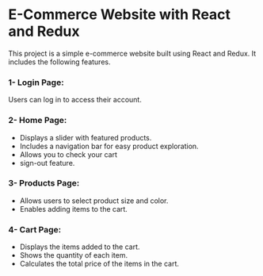 # E-Commerce Website with React and Redux

This project is a simple e-commerce website built using React and Redux. It includes the following features.

### 1- Login Page: 

Users can log in to access their account.

### 2- Home Page:

- Displays a slider with featured products.
- Includes a navigation bar for easy product exploration.
- Allows you to check your cart
- sign-out feature.

### 3- Products Page:

- Allows users to select product size and color.
- Enables adding items to the cart.

### 4- Cart Page:

- Displays the items added to the cart.
- Shows the quantity of each item.
- Calculates the total price of the items in the cart.

